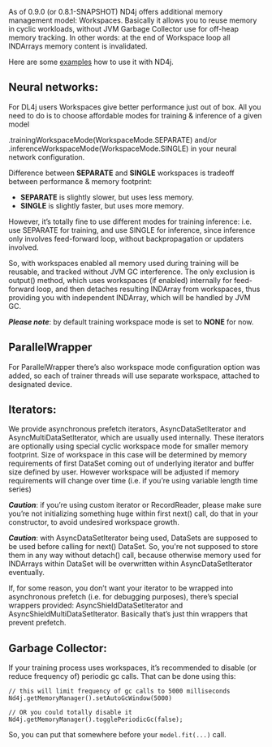 As of 0.9.0 (or 0.8.1-SNAPSHOT) ND4j offers additional memory management model: Workspaces. Basically it allows you to reuse memory in cyclic workloads, without JVM Garbage Collector  use for off-heap memory tracking. In other words: at the end of Workspace loop all INDArrays memory content is invalidated.

Here are some [examples](https://github.com/deeplearning4j/dl4j-examples/blob/58cc1b56515458003fdd7b606f6451aee851b8c3/nd4j-examples/src/main/java/org/nd4j/examples/Nd4jEx15_Workspaces.java) how to use it with ND4j.

## Neural networks:
For DL4j users Workspaces give better performance just out of box. All you need to do is to choose affordable modes for training & inference of a given model

 .trainingWorkspaceMode(WorkspaceMode.SEPARATE) and/or .inferenceWorkspaceMode(WorkspaceMode.SINGLE) in your neural network configuration. 

Difference between **SEPARATE** and **SINGLE** workspaces is tradeoff between performance & memory footprint:
* **SEPARATE** is slightly slower, but uses less memory.
* **SINGLE** is slightly faster, but uses more memory.

However, it’s totally fine to use different modes for training inference: i.e. use SEPARATE for training, and use SINGLE for inference, since inference only involves feed-forward loop, without backpropagation or updaters involved.

So, with workspaces enabled all memory used during training will be reusable, and tracked without JVM GC interference.
The only exclusion is output() method, which uses workspaces (if enabled) internally for feed-forward loop, and then detaches resulting INDArray from workspaces, thus providing you with independent INDArray, which will be handled by JVM GC.

***Please note***: by default training workspace mode is set to **NONE** for now.

## ParallelWrapper
For ParallelWrapper there’s also workspace mode configuration option was added, so each of trainer threads will use separate workspace, attached to designated device.

## Iterators:
We provide asynchronous prefetch iterators, AsyncDataSetIterator and AsyncMultiDataSetIterator, which are usually used internally. These iterators are optionally using special cyclic workspace mode for smaller memory footprint. Size of workspace in this case will be determined by memory requirements of first DataSet coming out of underlying iterator and buffer size defined by user. However workspace will be adjusted if memory requirements will change over time (i.e. if you’re using variable length time series)

***Caution***: if you’re using custom iterator or RecordReader, please make sure you’re not initializing something huge within first next() call, do that in your constructor, to avoid undesired workspace growth.

***Caution***: with AsyncDataSetIterator being used, DataSets are supposed to be used before calling for next() DataSet. So, you're not supposed to store them in any way without detach() call, because otherwise memory used for INDArrays within DataSet will be overwritten within AsyncDataSetIterator eventually.

If, for some reason, you don’t want your iterator to be wrapped into asynchronous prefetch (i.e. for debugging purposes), there’s special wrappers provided: AsyncShieldDataSetIterator and AsyncShieldMultiDataSetIterator. Basically that’s just thin wrappers that prevent prefetch.

## Garbage Collector:
If your training process uses workspaces, it’s recommended to disable (or reduce frequency of) periodic gc calls. That can be done using this:

```
// this will limit frequency of gc calls to 5000 milliseconds
Nd4j.getMemoryManager().setAutoGcWindow(5000)

// OR you could totally disable it
Nd4j.getMemoryManager().togglePeriodicGc(false);
```

So, you can put that somewhere before your `model.fit(...)` call.






